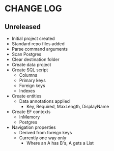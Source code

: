 # CHANGE LOG

## Unreleased

- Initial project created
- Standard repo files added
- Parse command arguments
- Scan Postgres
- Clear destination folder
- Create data project
- Create SQL script
  - Columns
  - Primary keys
  - Foreign keys
  - Indexes
- Create entities
  - Data annotations applied
    - Key, Required, MaxLength, DisplayName
- Create EF contexts
  - InMemory
  - Postgres
- Navigation properties
  - Derived from foreign keys
  - Currently one way only
    - Where an A has B's, A gets a List<B>
